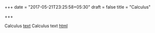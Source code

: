 +++
date = "2017-05-21T23:25:58+05:30"
draft = false
title = "Calculus"

+++

Calculus [text](/Calculus/Calculus.pdf)
Calculus text [html](/Calculus/Calculus.html)